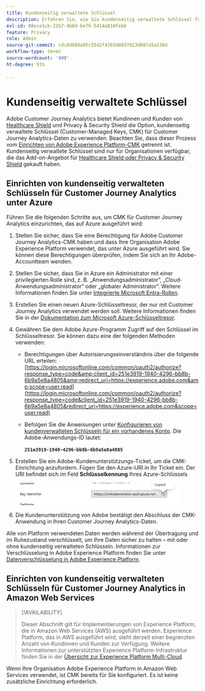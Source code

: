 ```yaml
---
title: Kundenseitig verwaltete Schlüssel
description: Erfahren Sie, wie Sie kundenseitig verwaltete Schlüssel für Customer Journey Analytics einrichten.
exl-id: 08ece1cb-22b7-4b8d-be76-5414a810feb6
feature: Privacy
role: Admin
source-git-commit: cdc8d889a05c55d2f4765d0837023d007a5a230d
workflow-type: tm+mt
source-wordcount: '409'
ht-degree: 91%

---
```


# Kundenseitig verwaltete Schlüssel

Adobe Customer Journey Analytics bietet Kundinnen und Kunden von [Healthcare Shield](https://www.adobe.com/trust/compliance/hipaa-ready.html) und Privacy &amp; Security Shield die Option, kundenseitig verwaltete Schlüssel (Customer-Managed Keys, CMK) für Customer Journey Analytics-Daten zu verwenden. Beachten Sie, dass dieser Prozess vom [Einrichten von Adobe Experience Platform-CMK](https://experienceleague.adobe.com/de/docs/experience-platform/landing/governance-privacy-security/customer-managed-keys/overview) getrennt ist. Kundenseitig verwaltete Schlüssel sind nur für Organisationen verfügbar, die das Add-on-Angebot für [Healthcare Shield oder Privacy &amp; Security Shield](https://experienceleague.adobe.com/de/docs/events/customer-data-management-voices-recordings/governance/healthcare-shield) gekauft haben.

## Einrichten von kundenseitig verwalteten Schlüsseln für Customer Journey Analytics unter Azure

Führen Sie die folgenden Schritte aus, um CMK für Customer Journey Analytics einzurichten, das auf Azure ausgeführt wird:

1. Stellen Sie sicher, dass Sie eine Berechtigung für Adobe Customer Journey Analytics-CMK haben und dass Ihre Organisation Adobe Experience Platform verwendet, das unter Azure ausgeführt wird. Sie können diese Berechtigungen überprüfen, indem Sie sich an Ihr Adobe-Accountteam wenden.
1. Stellen Sie sicher, dass Sie in Azure ein Administrator mit einer privilegierten Rolle sind, z. B. „Anwendungsadministrator“, „Cloud-Anwendungsadministrator“ oder „globaler Administrator“. Weitere Informationen finden Sie unter [Integrierte Microsoft Entra-Rollen](https://learn.microsoft.com/de-de/entra/identity/role-based-access-control/permissions-reference).
1. Erstellen Sie einen neuen Azure-Schlüsseltresor, der nur mit Customer Journey Analytics verwendet werden soll. Weitere Informationen finden Sie in der [Dokumentation zum Microsoft Azure-Schlüsseltresor](https://learn.microsoft.com/de-de/azure/key-vault/general/).
1. Gewähren Sie dem Adobe Azure-Programm Zugriff auf den Schlüssel im Schlüsseltresor. Sie können dazu eine der folgenden Methoden verwenden:
   * Berechtigungen über Autorisierungseinverständnis über die folgende URL erteilen: [https://login.microsoftonline.com/common/oauth2/authorize?response_type=code&amp;client_id=251e3919-1940-4296-bb8b-6b9a5e8a4805&amp;redirect_uri=https://experience.adobe.com&amp;scope=user.read](https://login.microsoftonline.com/common/oauth2/authorize?response_type=code&client_id=251e3919-1940-4296-bb8b-6b9a5e8a4805&redirect_uri=https://experience.adobe.com&scope=user.read)

   * Befolgen Sie die Anweisungen unter [Konfigurieren von kundenverwalteten Schlüsseln für ein vorhandenes Konto](https://learn.microsoft.com/de-de/azure/storage/common/customer-managed-keys-configure-cross-tenant-existing-account?toc=%2Fazure%2Fstorage%2Fblobs%2Ftoc.json&tabs=powershell-preview%2Cazure-portal#the-customer-grants-the-service-providers-app-access-to-the-key-in-the-key-vault). Die Adobe-Anwendungs-ID lautet:

     **`251e3919-1940-4296-bb8b-6b9a5e8a4805`**

1. Erstellen Sie ein Adobe-Kundenunterstützungs-Ticket, um die CMK-Einrichtung anzufordern. Fügen Sie den Azure-URI in Ihr Ticket ein. Der URI befindet sich im Feld **Schlüsselkennung** Ihres Azure-Schlüssels

   ![Felder vom Typ „Schlüsselkennung“, die den URI für https://cmkoberontest.vault.azure.net anzeigen](assets/key-identifier.png)

1. Die Kundenunterstützung von Adobe bestätigt den Abschluss der CMK-Anwendung in Ihren Customer Journey Analytics-Daten.

Alle von Platform verwendeten Daten werden während der Übertragung und im Ruhezustand verschlüsselt, um Ihre Daten sicher zu halten – mit oder ohne kundenseitig verwalteten Schlüsseln. Informationen zur Verschlüsselung in Adobe Experience Platform finden Sie unter [Datenverschlüsselung in Adobe Experience Platform](https://experienceleague.adobe.com/de/docs/experience-platform/landing/governance-privacy-security/encryption).

## Einrichten von kundenseitig verwalteten Schlüsseln für Customer Journey Analytics in Amazon Web Services

>[!AVAILABILITY]
>
>Dieser Abschnitt gilt für Implementierungen von Experience Platform, die in Amazon Web Services (AWS) ausgeführt werden. Experience Platform, das in AWS ausgeführt wird, steht derzeit einer begrenzten Anzahl von Kundinnen und Kunden zur Verfügung. Weitere Informationen zur unterstützten Experience Platform-Infrastruktur finden Sie in der [Übersicht zur Experience Platform Multi-Cloud](https://experienceleague.adobe.com/de/docs/experience-platform/landing/multi-cloud).

Wenn Ihre Organisation Adobe Experience Platform in Amazon Web Services verwendet, ist CMK bereits für Sie konfiguriert. Es ist keine zusätzliche Einrichtung erforderlich.
